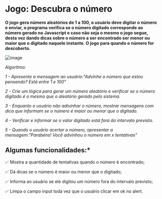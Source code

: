 # Jogo: Descubra o número

**O jogo gera número aleatórios de 1 a 100, o usuário deve digitar o número e enviar, o programa verifica se o número digitado corresponde ao número gerado no Javascript e caso não seja o mesmo o jogo segue, desta vez dando dicas sobre o número a ser encontrado ser menor ou maior que o digitado naquele instante. O jogo para quando o número for descoberto.**

![image](https://user-images.githubusercontent.com/61851602/218550410-571e9278-c397-47bb-a265-ac4c3f571656.png)


*Algoritmo:*

*1 - Apresente a mensagem ao usuário:"Advinhe o número que estou pensando? Está entre 1 e 100"*

*2 - Crie um lógica para gerar um número aleatório e verificar se o número digitado é o mesmo que o aleatório gerado pelo sistema.*

*3 - Enquanto o usuário não adivinhar o número, mostrar mensagens com dica que informam se o número é maior ou menor que o digitado.*

*4 - Verificar e informar se o valor digitado está fora do intervalo previsto.*

*5 - Quando o usuário acertar o número, apresentar a mensagem:"Parabéns! Você advinhou o número em x tentativas"*



## Algumas funcionalidades:*

✅ Mostra a quantidade de tentativas quando o número é encontrado;

✅ Dá dicas se o número é maior ou menor que o digitado;

✅ Informa ao usuário se ele digitou um número fora do intervalo previsto;

✅ Limpa o campo input toda vez que o usuário clicar em ok no alert. 

